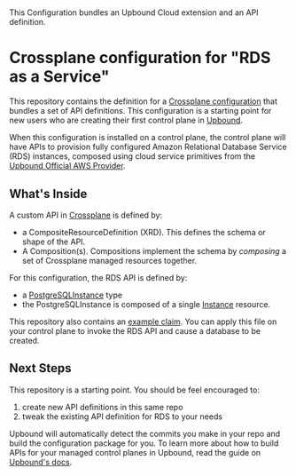 # 

This Configuration bundles an Upbound Cloud extension and an API definition. 

# Crossplane configuration for "RDS as a Service"

This repository contains the definition for a [Crossplane configuration](https://docs.crossplane.io/v1.11/concepts/packages/#configuration-packages) that bundles a set of API definitions. This configuration is a starting point for new users who are creating their first control plane in [Upbound](https://cloud.upbound.io).

When this configuration is installed on a control plane, the control plane will have APIs to provision fully configured Amazon Relational
Database Service (RDS) instances, composed using cloud service primitives from the [Upbound Official AWS Provider](https://marketplace.upbound.io/providers/upbound/provider-aws).

## What's Inside

A custom API in [Crossplane](https://docs.crossplane.io/v1.11/getting-started/introduction/) is defined by:

- a CompositeResourceDefinition (XRD). This defines the schema or shape of the API.
- A Composition(s). Compositions implement the schema by _composing_ a set of Crossplane managed resources together.

For this configuration, the RDS API is defined by:

- a [PostgreSQLInstance](/apis/definition.yaml) type
- the PostgreSQLInstance is composed of a single [Instance](/apis/composition.yaml) resource.

This repository also contains an [example claim](/.up/examples/postgres.yaml). You can apply this file on your control plane to invoke the RDS API and cause a database to be created.

## Next Steps

This repository is a starting point. You should be feel encouraged to:

1) create new API definitions in this same repo
2) tweak the existing API definition for RDS to your needs

Upbound will automatically detect the commits you make in your repo and build the configuration package for you. To learn more about how to build APIs for your managed control planes in Upbound, read the guide on [Upbound's docs](https://docs.upbound.io).
